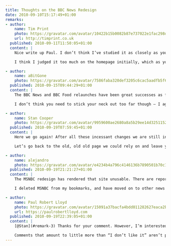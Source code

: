 ```yaml
---
title: Thoughts on the BBC News Redesign
date: 2010-09-10T15:17:49+01:00
remarks:
- author:
    name: Tim Print
    photo: https://gravatar.com/avatar/10422b15b0082b87e737022e1fac298d
    url: http://timprint.co.uk
  published: 2010-09-11T11:50:05+01:00
  content: |
    Nice write up Paul. I don’t think I’ve studied it as closely as you and I was critical of the new design when it first appeared. After a few weeks of use though I have to say I’m liking it more and more.

    I think I judged it too much on the homepage initially, which as you say is a strange beast, it’s packed so full of content it’s hard to get a handle on the hierarchy. When you get off the homepage and drill down a bit the system really does work.

- author:
    name: aBitGone
    photo: https://gravatar.com/avatar/7586faba320def3205c6cac5aadfb5f6
  published: 2010-09-15T09:44:29+01:00
  content: |
    The BBC News and BBC Food relaunches have been great successes as far as I’m concerned. I was a little disappointed to see that the BBC have gone back to Arial as their first choice of web typeface, but I suspect that decision has more to do with how the dominant Windows-based browsers render Helvetica – very poorly, if memory serves.

    I don’t think you need to stick your neck out too far though – I agree that people will probably be using the GVL3-based websites as references of good design and layout for some time to come, so calling it a design icon isn’t a stretch at all.

- author:
    name: Stan Cooper
    photo: https://gravatar.com/avatar/9959600ae2680a8a5b29ee14d3251152
  published: 2010-09-19T07:59:45+01:00
  content: |
    Here we go again! After all these incessant changes we are still in the realms of “beta” or should that be “beat up.”

    Let’s go back to the old, old old page we could rely on and leave you free to mess yourselves up and leave the rest of us to depend on a home page that REALLY worked.

- author:
    name: alejandro
    photo: https://gravatar.com/avatar/e4234b4a796c4146136b7890501b70c1
  published: 2010-09-19T21:21:27+01:00
  content: |
    The MSNBC redesign has rendered that site unusable. There are reports that they have also lost 25% of their online audience.

    I deleted MSNBC from my bookmarks, and have moved on to other news sites. It was a horrible redesign

- author:
    name: Paul Robert Lloyd
    photo: https://gravatar.com/avatar/15091a37bacfa4bdd011282627eaca2b
    url: https://paulrobertlloyd.com
  published: 2010-09-19T22:39:05+01:00
  content: |
    [@Stan](#remark-3) Thanks for your comment. However, I’m interested to understand why you thought the previous design worked better than the new version—could you expand on your feedback at all?

    Comments that amount to little more than “I don’t like it” aren’t particularly constructive or helpful.
---
```

